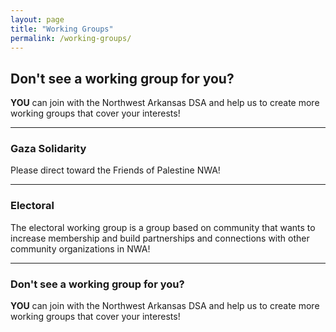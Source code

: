 ```yaml
---
layout: page
title: "Working Groups"
permalink: /working-groups/
---
```


<h2>Don't see a working group for you?</h2>

<b>YOU</b> can join with the Northwest Arkansas DSA and help us to create more working groups that cover your interests!

---

<h3>Gaza Solidarity</h3>

Please direct toward the Friends of Palestine NWA!

---

<h3>Electoral </h3>

The electoral working group is a group based on community that wants to increase membership and build partnerships and connections with other community organizations in NWA!

---

<h3>Don't see a working group for you?</h3>

<b>YOU</b> can join with the Northwest Arkansas DSA and help us to create more working groups that cover your interests!